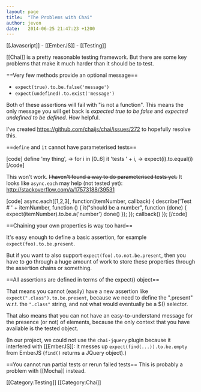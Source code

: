 ```yaml
---
layout: page
title:  "The Problems with Chai"
author: jevon
date:   2014-06-25 21:47:23 +1200
---
```


[[Javascript]] - [[EmberJS]] - [[Testing]]

[[Chai]] is a pretty reasonable testing framework. But there are some key problems that make it much harder than it should be to test.

==Very few methods provide an optional message==

* `expect(true).to.be.false('message')`
* `expect(undefined).to.exist('message')`

Both of these assertions will fail with "is not a function". This means the only message you will get back is _expected true to be false_ and _expected undefined to be defined_. How helpful.

I've created https://github.com/chaijs/chai/issues/272 to hopefully resolve this.

==`define` and `it` cannot have parameterised tests==

[code]
define 'my thing', ->
  for i in [0..6]
    it 'tests ' + i, ->
      expect(i).to.equal(i)
[/code]

This won't work. <strike>I haven't found a way to do parameterised tests yet.</strike> It looks like `async.each` may help (not tested yet): http://stackoverflow.com/a/17573188/39531

[code]
async.each([1,2,3], function(itemNumber, callback) {
  describe('Test # ' + itemNumber, function () {
    it("should be a number", function (done) {
      expect(itemNumber).to.be.a('number')
      done()
    });
  });
callback()
});
[/code]

==Chaining your own properties is way too hard==

It's easy enough to define a basic assertion, for example `expect(foo).to.be.present`.

But if you want to also support `expect(foo).to.not.be.present`, then you have to go through a huge amount of work to store these properties through the assertion chains or something.

==All assertions are defined in terms of the expect() object==

That means you cannot (easily) have a new assertion like `expect(".class").to.be.present`, because we need to define the ".present" w.r.t. the `".class"` string, and not what would eventually be a $() selector.

That also means that you can not have an easy-to-understand message for the presence (or not) of elements, because the only context that you have available is the tested object.

(In our project, we could not use the `chai-jquery` plugin because it interfered with [[EmberJS]]: it messes up `expect(find(...)).to.be.empty` from EmberJS (`find()` returns a JQuery object).)

==You cannot run partial tests or rerun failed tests==
This is probably a problem with [[Mocha]] instead.

[[Category:Testing]]
[[Category:Chai]]